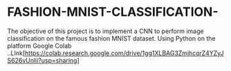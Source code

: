 # FASHION-MNIST-CLASSIFICATION-
The objective of this project is to implement a CNN to perform image classification on the famous fashion MNIST dataset.
Using Python on the platform Google Colab ..LInk[https://colab.research.google.com/drive/1gg1XLBAG3ZmjhcqrZ4YZyJS626vUnlii?usp=sharing]

